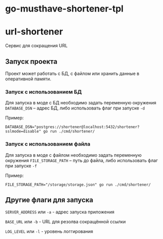 # go-musthave-shortener-tpl

# url-shortener

Сервис для сокращения URL

## Запуск проекта

Проект может работать с БД, с файлом или хранить данные в оперативной памяти.

### Запуск с использованием БД

Для запуска в моде с БД необходимо задать переменную окружения `DATABASE_DSN` – адрес БД, либо использовать флаг при запуске `-d`

Пример:
```
DATABASE_DSN="postgres://shortener@localhost:5432/shortener?sslmode=disable" go run ./cmd/shortener/
```

### Запуск с использованием файла

Для запуска в моде с файлом необходимо задать переменную окружения `FILE_STORAGE_PATH` – путь до файла, либо использовать флаг при запуске `-f`

Пример:
```
FILE_STORAGE_PATH="/storage/storage.json" go run ./cmd/shortener/
```

## Другие флаги для запуска

`SERVER_ADDRESS` или `-a` - адрес запуска приложения

`BASE_URL` или `-b` - URL для резолва сокращённой ссылки

`LOG_LEVEL` или `-l` - уровень логгирования